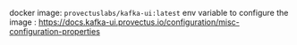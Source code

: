 
docker image: `provectuslabs/kafka-ui:latest`
 env variable to configure the image : https://docs.kafka-ui.provectus.io/configuration/misc-configuration-properties